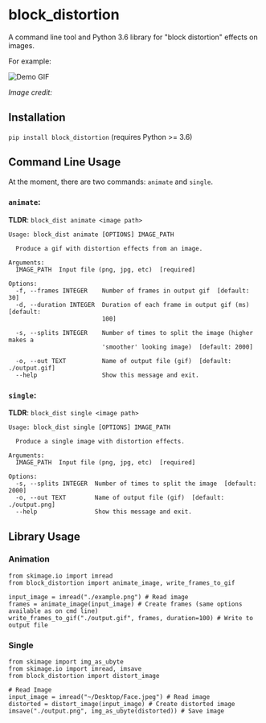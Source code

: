 # block_distortion

A command line tool and Python 3.6 library for "block distortion" effects on images.

For example:

![Demo GIF](./demo.gif)

_Image credit:_

## Installation
`pip install block_distortion` (requires Python >= 3.6)

## Command Line Usage
At the moment, there are two commands: `animate` and `single`.

### `animate`:

**TLDR**: `block_dist animate <image path>`

```
Usage: block_dist animate [OPTIONS] IMAGE_PATH

  Produce a gif with distortion effects from an image.

Arguments:
  IMAGE_PATH  Input file (png, jpg, etc)  [required]

Options:
  -f, --frames INTEGER    Number of frames in output gif  [default: 30]
  -d, --duration INTEGER  Duration of each frame in output gif (ms)  [default:
                          100]

  -s, --splits INTEGER    Number of times to split the image (higher makes a
                          'smoother' looking image)  [default: 2000]

  -o, --out TEXT          Name of output file (gif)  [default: ./output.gif]
  --help                  Show this message and exit.
```


### `single`:

**TLDR**: `block_dist single <image path>`

```
Usage: block_dist single [OPTIONS] IMAGE_PATH

  Produce a single image with distortion effects.

Arguments:
  IMAGE_PATH  Input file (png, jpg, etc)  [required]

Options:
  -s, --splits INTEGER  Number of times to split the image  [default: 2000]
  -o, --out TEXT        Name of output file (gif)  [default: ./output.png]
  --help                Show this message and exit.

```

## Library Usage

### Animation

```
from skimage.io import imread
from block_distortion import animate_image, write_frames_to_gif

input_image = imread("./example.png") # Read image
frames = animate_image(input_image) # Create frames (same options available as on cmd line)
write_frames_to_gif("./output.gif", frames, duration=100) # Write to output file
```

### Single
```
from skimage import img_as_ubyte
from skimage.io import imread, imsave
from block_distortion import distort_image

# Read Image
input_image = imread("~/Desktop/Face.jpeg") # Read image
distorted = distort_image(input_image) # Create distorted image
imsave("./output.png", img_as_ubyte(distorted)) # Save image
```
